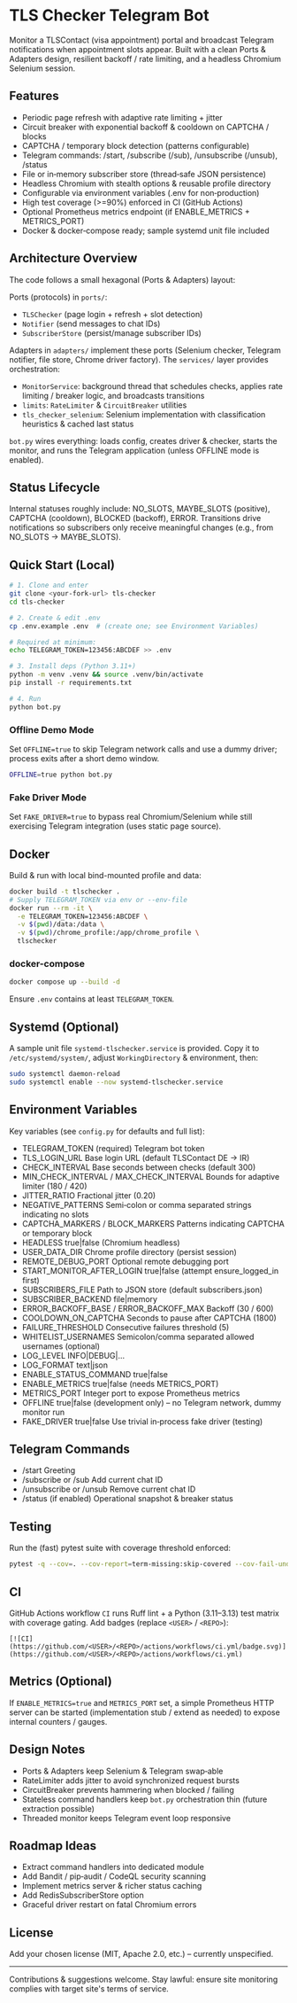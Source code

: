 # TLS Checker Telegram Bot

Monitor a TLSContact (visa appointment) portal and broadcast Telegram notifications when appointment slots appear. Built with a clean Ports & Adapters design, resilient backoff / rate limiting, and a headless Chromium Selenium session.

## Features

- Periodic page refresh with adaptive rate limiting + jitter
- Circuit breaker with exponential backoff & cooldown on CAPTCHA / blocks
- CAPTCHA / temporary block detection (patterns configurable)
- Telegram commands: /start, /subscribe (/sub), /unsubscribe (/unsub), /status
- File or in‑memory subscriber store (thread‑safe JSON persistence)
- Headless Chromium with stealth options & reusable profile directory
- Configurable via environment variables (.env for non‑production)
- High test coverage (>=90%) enforced in CI (GitHub Actions)
- Optional Prometheus metrics endpoint (if ENABLE_METRICS + METRICS_PORT)
- Docker & docker‑compose ready; sample systemd unit file included

## Architecture Overview

The code follows a small hexagonal (Ports & Adapters) layout:

Ports (protocols) in `ports/`:

- `TLSChecker` (page login + refresh + slot detection)
- `Notifier` (send messages to chat IDs)
- `SubscriberStore` (persist/manage subscriber IDs)

Adapters in `adapters/` implement these ports (Selenium checker, Telegram notifier, file store, Chrome driver factory). The `services/` layer provides orchestration:

- `MonitorService`: background thread that schedules checks, applies rate limiting / breaker logic, and broadcasts transitions
- `limits`: `RateLimiter` & `CircuitBreaker` utilities
- `tls_checker_selenium`: Selenium implementation with classification heuristics & cached last status

`bot.py` wires everything: loads config, creates driver & checker, starts the monitor, and runs the Telegram application (unless OFFLINE mode is enabled).

## Status Lifecycle

Internal statuses roughly include: NO_SLOTS, MAYBE_SLOTS (positive), CAPTCHA (cooldown), BLOCKED (backoff), ERROR. Transitions drive notifications so subscribers only receive meaningful changes (e.g., from NO_SLOTS -> MAYBE_SLOTS).

## Quick Start (Local)

```bash
# 1. Clone and enter
git clone <your-fork-url> tls-checker
cd tls-checker

# 2. Create & edit .env
cp .env.example .env  # (create one; see Environment Variables)

# Required at minimum:
echo TELEGRAM_TOKEN=123456:ABCDEF >> .env

# 3. Install deps (Python 3.11+)
python -m venv .venv && source .venv/bin/activate
pip install -r requirements.txt

# 4. Run
python bot.py
```

### Offline Demo Mode

Set `OFFLINE=true` to skip Telegram network calls and use a dummy driver; process exits after a short demo window.

```bash
OFFLINE=true python bot.py
```

### Fake Driver Mode

Set `FAKE_DRIVER=true` to bypass real Chromium/Selenium while still exercising Telegram integration (uses static page source).

## Docker

Build & run with local bind-mounted profile and data:

```bash
docker build -t tlschecker .
# Supply TELEGRAM_TOKEN via env or --env-file
docker run --rm -it \
  -e TELEGRAM_TOKEN=123456:ABCDEF \
  -v $(pwd)/data:/data \
  -v $(pwd)/chrome_profile:/app/chrome_profile \
  tlschecker
```

### docker-compose

```bash
docker compose up --build -d
```
Ensure `.env` contains at least `TELEGRAM_TOKEN`.

## Systemd (Optional)

A sample unit file `systemd-tlschecker.service` is provided. Copy it to `/etc/systemd/system/`, adjust `WorkingDirectory` & environment, then:

```bash
sudo systemctl daemon-reload
sudo systemctl enable --now systemd-tlschecker.service
```

## Environment Variables

Key variables (see `config.py` for defaults and full list):

- TELEGRAM_TOKEN (required) Telegram bot token
- TLS_LOGIN_URL Base login URL (default TLSContact DE -> IR)
- CHECK_INTERVAL Base seconds between checks (default 300)
- MIN_CHECK_INTERVAL / MAX_CHECK_INTERVAL Bounds for adaptive limiter (180 / 420)
- JITTER_RATIO Fractional jitter (0.20)
- NEGATIVE_PATTERNS Semi‑colon or comma separated strings indicating no slots
- CAPTCHA_MARKERS / BLOCK_MARKERS Patterns indicating CAPTCHA or temporary block
- HEADLESS true|false (Chromium headless)
- USER_DATA_DIR Chrome profile directory (persist session)
- REMOTE_DEBUG_PORT Optional remote debugging port
- START_MONITOR_AFTER_LOGIN true|false (attempt ensure_logged_in first)
- SUBSCRIBERS_FILE Path to JSON store (default subscribers.json)
- SUBSCRIBER_BACKEND file|memory
- ERROR_BACKOFF_BASE / ERROR_BACKOFF_MAX Backoff (30 / 600)
- COOLDOWN_ON_CAPTCHA Seconds to pause after CAPTCHA (1800)
- FAILURE_THRESHOLD Consecutive failures threshold (5)
- WHITELIST_USERNAMES Semicolon/comma separated allowed usernames (optional)
- LOG_LEVEL INFO|DEBUG|...
- LOG_FORMAT text|json
- ENABLE_STATUS_COMMAND true|false
- ENABLE_METRICS true|false (needs METRICS_PORT)
- METRICS_PORT Integer port to expose Prometheus metrics
- OFFLINE true|false (development only) – no Telegram network, dummy monitor run
- FAKE_DRIVER true|false Use trivial in‑process fake driver (testing)

## Telegram Commands

- /start Greeting
- /subscribe or /sub Add current chat ID
- /unsubscribe or /unsub Remove current chat ID
- /status (if enabled) Operational snapshot & breaker status

## Testing

Run the (fast) pytest suite with coverage threshold enforced:

```bash
pytest -q --cov=. --cov-report=term-missing:skip-covered --cov-fail-under=90
```

## CI

GitHub Actions workflow `CI` runs Ruff lint + a Python (3.11–3.13) test matrix with coverage gating. Add badges (replace `<USER>` / `<REPO>`):


```text
[![CI](https://github.com/<USER>/<REPO>/actions/workflows/ci.yml/badge.svg)](https://github.com/<USER>/<REPO>/actions/workflows/ci.yml)
```

## Metrics (Optional)

If `ENABLE_METRICS=true` and `METRICS_PORT` set, a simple Prometheus HTTP server can be started (implementation stub / extend as needed) to expose internal counters / gauges.

## Design Notes

- Ports & Adapters keep Selenium & Telegram swap‑able
- RateLimiter adds jitter to avoid synchronized request bursts
- CircuitBreaker prevents hammering when blocked / failing
- Stateless command handlers keep `bot.py` orchestration thin (future extraction possible)
- Threaded monitor keeps Telegram event loop responsive

## Roadmap Ideas

- Extract command handlers into dedicated module
- Add Bandit / pip‑audit / CodeQL security scanning
- Implement metrics server & richer status caching
- Add RedisSubscriberStore option
- Graceful driver restart on fatal Chromium errors

## License

Add your chosen license (MIT, Apache 2.0, etc.) – currently unspecified.

---
Contributions & suggestions welcome. Stay lawful: ensure site monitoring complies with target site's terms of service.
